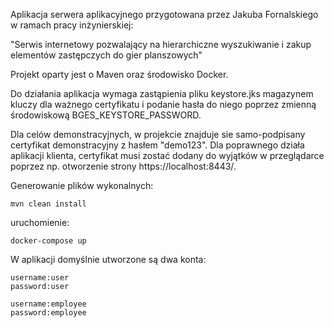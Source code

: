 Aplikacja serwera aplikacyjnego przygotowana przez Jakuba Fornalskiego w ramach pracy inżynierskiej:

"Serwis internetowy pozwalający na hierarchiczne wyszukiwanie i zakup elementów zastępczych do gier planszowych"

Projekt oparty jest o Maven oraz środowisko Docker. 

Do działania aplikacja wymaga zastąpienia pliku keystore.jks magazynem kluczy dla ważnego certyfikatu i 
podanie hasła do niego poprzez zmienną środowiskową BGES_KEYSTORE_PASSWORD. 

Dla celów demonstracyjnych, w projekcie znajduje sie samo-podpisany certyfikat demonstracyjny z hasłem "demo123". 
Dla poprawnego działa aplikacji klienta, certyfikat musi zostać dodany do wyjątków w przeglądarce poprzez np. otworzenie strony https://localhost:8443/. 

Generowanie plików wykonalnych:
```
mvn clean install
```
uruchomienie:
```
docker-compose up
```

W aplikacji domyślnie utworzone są dwa konta:
```
username:user
password:user
```
```
username:employee
password:employee
```


